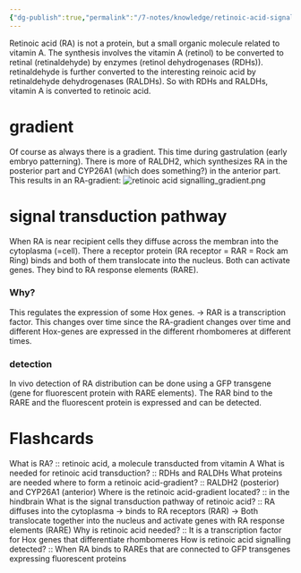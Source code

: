 ```yaml
---
{"dg-publish":true,"permalink":"/7-notes/knowledge/retinoic-acid-signalling/","tags":["uni/fmb/dev"]}
---
```


Retinoic acid (RA) is not a protein, but a small organic molecule related to vitamin A.
The synthesis involves the vitamin A (retinol) to be converted to retinal (retinaldehyde) by enzymes (retinol dehydrogenases (RDHs)). retinaldehyde is further converted to the interesting reinoic acid by retinaldehyde dehydrogenases (RALDHs).
So with RDHs and RALDHs, vitamin A is converted to retinoic acid.
# gradient 
Of course as always there is a gradient. This time during gastrulation (early embryo patterning). There is more of RALDH2, which synthesizes RA in the posterior part and CYP26A1 (which does something?) in the anterior part. This results in an RA-gradient:
![retinoic acid signalling_gradient.png](/img/user/7-notes/knowledge/images/retinoic%20acid%20signalling_gradient.png)
# signal transduction pathway
When RA is near recipient cells they diffuse across the membran into the cytoplasma (=cell). There a receptor protein (RA receptor = RAR = Rock am Ring) binds and both of them translocate into the nucleus. Both can activate genes. They bind to RA response elements (RARE). 
### Why?
This regulates the expression of some Hox genes.
→ RAR is a transcription factor.
This changes over time since the RA-gradient changes over time and different Hox-genes are expressed in the different rhombomeres at different times.
### detection
In vivo detection of RA distribution can be done using a GFP transgene (gene for fluorescent protein with RARE elements). The RAR bind to the RARE and the fluorescent protein is expressed and can be detected.


# Flashcards
What is RA? :: retinoic acid, a molecule transducted from vitamin A
What is needed for retinoic acid transduction? :: RDHs and RALDHs
What proteins are needed where to form a retinoic acid-gradient? :: RALDH2 (posterior) and CYP26A1 (anterior)
Where is the retinoic acid-gradient located? :: in the hindbrain
What is the signal transduction pathway of retinoic acid? :: RA diffuses into the cytoplasma → binds to RA receptors (RAR) → Both translocate together into the nucleus and activate genes with RA response elements (RARE)
Why is retinoic acid needed? :: It is a transcription factor for Hox genes that differentiate rhombomeres
How is retinoic acid signalling detected? :: When RA binds to RAREs that are connected to GFP transgenes expressing fluorescent proteins

